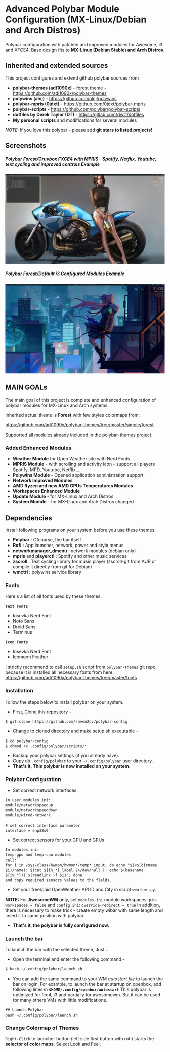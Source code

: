 # Advanced Polybar Module Configuration (MX-Linux/Debian and Arch Distros)

Polybar configuration with patched and improved modules for Awesome, i3 and XFCE4. Base design fits to **MX-Linux (Debian Stable) and Arch Distros**.

## Inherited and extended sources

This project configures and extend github polybar sources from

* **polybar-themes (adi1090x)** - forest theme - https://github.com/adi1090x/polybar-themes
* **polywins (alnj)** - https://github.com/alnj/polywins
* **polybar-mpris (0jdxt)** - https://github.com/0jdxt/polybar-mpris
* **polybar-scripts** - https://github.com/polybar/polybar-scripts
* **dotfiles by Derek Taylor (DT)** - https://gitlab.com/dwt1/dotfiles
* **My personal scripts** and modifications for several modules

*NOTE:* If you love this polybar - please add **git stars to listed projects!**

## Screenshots

##### Polybar Forest/Gruvbox FXCE4 with MPRIS - Spotify, Netflix, Youtube, text cycling and improved controls Example
![Polybar Forest/Gruvbox FXCE4 with MPRIS (Spotify) Example](images/polybar-example-2.jpg)

##### Polybar Forest/Default i3 Configured Modules Example
![Polybar Forest/Default i3 Configured Modules Example](images/polybar-example-1.jpg)

## MAIN GOALs

The main goal of this project is complete and enhanced configuration of polybar modules for MX-Linux and Arch systems.

Inherited actual theme is **Forest** with few styles colormaps from:

https://github.com/adi1090x/polybar-themes/tree/master/simple/forest

Supported all modules already included in the polybar-themes project.

### Added Enhanced Modules

* **Weather Module** for Open Weather site with Nerd Fonts.
* **MPRIS Module** - with scrolling and activity icon - support all players Spotify, MPD, Youtube, Netflix,...
* **Polywins Module** - Opened application administration support
* **Network Improved Modules**
* **AMD Ryzen and new AMD GPUs Temperatures Modules**
* **Workspaces Enhanced Module**
* **Update Module** - for MX-Linux and Arch Distros
* **System Module** - for MX-Linux and Arch Distros changed

## Dependencies

Install following programs on your system before you use these themes.

* **Polybar** : Ofcourse, the bar itself
* **Rofi** : App launcher, network, power and style menus
* **networkmanager_dmenu** : network modules (debian only)
* **mpris** and **playerctl** : Spotify and other music services
* **zscroll** : Text cycling library for music player (zscroll-git from AUR or compile it directly from git for Debian)
* **wmctrl** : polywins service library

### Fonts

Here's a list of all fonts used by these themes.

**`Text Fonts`**

- Iosevka Nerd Font
- Noto Sans
- Droid Sans
- Terminus

**`Icon Fonts`**

- Iosevka Nerd Font
- Icomoon Feather

I strictly recommend to call `setup.sh` script from `polybar-themes` git repo, because it is installed all necessary fonts from here:
https://github.com/adi1090x/polybar-themes/tree/master/fonts

### Installation

Follow the steps below to install polybar on your system.

- First, Clone this repository -
```
$ git clone https://github.com/raven2cz/polybar-config
```

- Change to cloned directory and make setup.sh executable -
```
$ cd polybar-config
$ chmod +x .config/polybar/scripts/*
```

- Backup your polybar settings (if you already have).
- Copy dir `.config/polybar` to your `~/.config/polybar` user directory.
- **That's it, This polybar is now installed on your system.**

### Polybar Configuration

- Set correct network interfaces

```
In user_modules.ini:
module/networkspeedup
module/networkspeeddown
module/wired-network

# set correct interface parameter
interface = enp38s0
```

- Set correct sensors for your CPU and GPUs

```
In modules.ini:
temp-gpu and temp-cpu modules
call:
for i in /sys/class/hwmon/hwmon*/temp*_input; do echo "$(<$(dirname $i)/name): $(cat ${i%_*}_label 2>/dev/null || echo $(basename ${i%_*})) $(readlink -f $i)"; done
and copy required sensors values to the fields.
```

- Set your free/paid OpenWeather API ID and City in script `weather.py`.

**NOTE:** For **AwesomeWM** only, set `modules.ini` module workspaces: `pin-workspaces = false` and `config.ini`: `override-redirect = true`
In addition, there is necessary to make trick - create empty wibar with same length and insert it to same position with polybar.

- **That's it, the polybar is fully configured now.**

### Launch the bar

To launch the bar with the selected theme, Just...

- Open the terminal and enter the following command -
```
$ bash ~/.config/polybar/launch.sh
```

- You can add the same command to your WM *autostart file* to launch the bar on login. For example, to launch the bar at startup on openbox, add following lines in **`$HOME/.config/openbox/autostart`** This polybar is optimized for fce4, i3 and partially for awesomewm. But it can be used for many others VMs with little modifications.

```
## Launch Polybar
bash ~/.config/polybar/launch.sh
```

### Change Colormap of Themes

`Right-Click` to launcher button (left side first button with rofi) starts the **selector of color maps**. Select Look and Feel.

